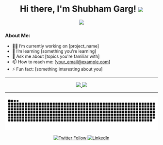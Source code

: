 <!-- Heading with Typing Animation -->
<h1 align="center">
  Hi there, I'm Shubham Garg!
  <img src="https://media.giphy.com/media/hvRJCLFzcasrR4ia7z/giphy.gif" width="30px">
</h1>

<!-- Typing SVG -->
<p align="center">
  <a href="https://github.com/DenverCoder1/readme-typing-svg">
    <img src="https://readme-typing-svg.demolab.com?font=Fira+Code&weight=500&size=25&pause=1000&color=F70000&width=435&lines=Welcome+to+my+GitHub+Profile!;I'm+a+Full-Stack+Developer;I+%E2%9D%A4+JavaScript+and+Python;I'm+open+to+collaboration!+Let's+connect.">
  </a>
</p>

<!-- About Me Section -->
### About Me:
- 👨‍💻 I’m currently working on   [project_name]
- 🌱 I’m learning [something you're learning]
- 💬 Ask me about [topics you're familiar with]
- 📫 How to reach me: [your_email@example.com]
- ⚡ Fun fact: [something interesting about you]

---

<!-- GitHub Stats -->
<p align="center">
  <a href="https://github.com/username">
    <img height="180em" src="https://github-readme-stats.vercel.app/api?username=username&show_icons=true&theme=radical&include_all_commits=true&count_private=true"/>
    <img height="180em" src="https://github-readme-stats.vercel.app/api/top-langs/?username=username&layout=compact&langs_count=7&theme=radical"/>
  </a>
</p>

---

<!-- Snake Animation (Optional) -->
<p align="center">
  <img src="https://github.com/platane/snk/raw/output/github-contribution-grid-snake.svg" alt="snake animation">
</p>

<!-- Social Media Links -->
<p align="center">
  <a href="https://twitter.com/your_handle">
    <img src="https://img.shields.io/twitter/follow/your_handle?style=social" alt="Twitter Follow">
  </a>
  <a href="https://www.linkedin.com/in/your_profile/">
    <img src="https://img.shields.io/badge/-LinkedIn-blue?style=flat-square&logo=Linkedin&logoColor=white&link=https://www.linkedin.com/in/your_profile/" alt="LinkedIn">
  </a>
</p>
